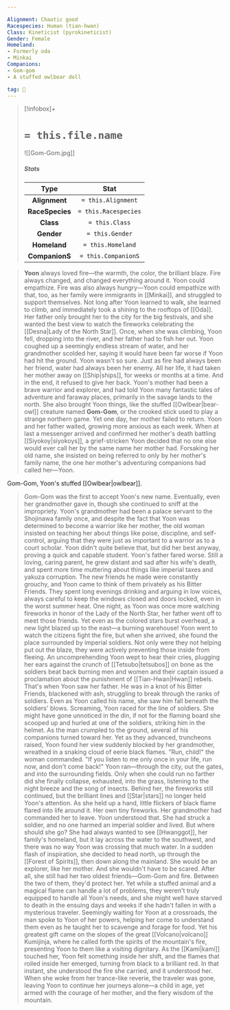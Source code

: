 ```yaml
---

Alignment: Chaotic good
Racespecies: Human (tian-hwan)
Class: Kineticist (pyrokineticist)
Gender: Female
Homeland:
- Formerly oda
- Minkai
Companions:
- Gom-gom
- A stuffed owlbear doll

tag: 👤️
---
```


> [!infobox]+
> #  `= this.file.name`
> ![[Gom-Gom.jpg]]
> ##### Stats
> Type | Stat |
> :---: |:---:|
> **Alignment** | `= this.Alignment` |
> **RaceSpecies** | `= this.Racespecies` |
> **Class** | `= this.Class` |
> **Gender** | `= this.Gender` |
> **Homeland** | `= this.Homeland` |
> **CompanionS** | `= this.CompanionS` |



> **Yoon** always loved fire—the warmth, the color, the brilliant blaze. Fire always changed, and changed everything around it. Yoon could empathize. Fire was also always hungry—Yoon could empathize with that, too, as her family were immigrants in [[Minkai]], and struggled to support themselves.
> Not long after Yoon learned to walk, she learned to climb, and immediately took a shining to the rooftops of [[Oda]]. Her father only brought her to the city for the big festivals, and she wanted the best view to watch the fireworks celebrating the [[Desna|Lady of the North Star]]. Once, when she was climbing, Yoon fell, dropping into the river, and her father had to fish her out. Yoon coughed up a seemingly endless stream of water, and her grandmother scolded her, saying it would have been far worse if Yoon had hit the ground.
> Yoon wasn't so sure. Just as fire had always been her friend, water had always been her enemy. All her life, it had taken her mother away on [[Ship|ships]], for weeks or months at a time. And in the end, it refused to give her back.
> Yoon's mother had been a brave warrior and explorer, and had told Yoon many fantastic tales of adventure and faraway places, primarily in the savage lands to the north. She also brought Yoon things, like the stuffed [[Owlbear|bear-owl]] creature named **Gom-Gom**, or the crooked stick used to play a strange northern game. Yet one day, her mother failed to return. Yoon and her father waited, growing more anxious as each week. When at last a messenger arrived and confirmed her mother's death battling [[Siyokoy|siyokoys]], a grief-stricken Yoon decided that no one else would ever call her by the same name her mother had. Forsaking her old name, she insisted on being referred to only by her mother's family name, the one her mother's adventuring companions had called her—Yoon.

 
  
Gom-Gom, Yoon's stuffed [[Owlbear|owlbear]].
> Gom-Gom was the first to accept Yoon's new name. Eventually, even her grandmother gave in, though she continued to sniff at the impropriety. Yoon's grandmother had been a palace servant to the Shojinawa family once, and despite the fact that Yoon was determined to become a warrior like her mother, the old woman insisted on teaching her about things like poise, discipline, and self-control, arguing that they were just as important to a warrior as to a court scholar. Yoon didn't quite believe that, but did her best anyway, proving a quick and capable student.
> Yoon's father fared worse. Still a loving, caring parent, he grew distant and sad after his wife's death, and spent more time muttering about things like imperial taxes and yakuza corruption. The new friends he made were constantly grouchy, and Yoon came to think of them privately as his Bitter Friends. They spent long evenings drinking and arguing in low voices, always careful to keep the windows closed and doors locked, even in the worst summer heat.
> One night, as Yoon was once more watching fireworks in honor of the Lady of the North Star, her father went off to meet those friends. Yet even as the colored stars burst overhead, a new light blazed up to the east—a burning warehouse! Yoon went to watch the citizens fight the fire, but when she arrived, she found the place surrounded by imperial soldiers. Not only were they not helping put out the blaze, they were actively preventing those inside from fleeing. An uncomprehending Yoon wept to hear their cries, plugging her ears against the crunch of [[Tetsubo|tetsubos]] on bone as the soldiers beat back burning men and women and their captain issued a proclamation about the punishment of [[Tian-Hwan|Hwan]] rebels.
> That's when Yoon saw her father.
> He was in a knot of his Bitter Friends, blackened with ash, struggling to break through the ranks of soldiers. Even as Yoon called his name, she saw him fall beneath the soldiers' blows.
> Screaming, Yoon raced for the line of soldiers. She might have gone unnoticed in the din, if not for the flaming board she scooped up and hurled at one of the soldiers, striking him in the helmet. As the man crumpled to the ground, several of his companions turned toward her. Yet as they advanced, truncheons raised, Yoon found her view suddenly blocked by her grandmother, wreathed in a snaking cloud of eerie black flames.
> "Run, child!" the woman commanded. "If you listen to me only once in your life, run now, and don't come back!"
> Yoon ran—through the city, out the gates, and into the surrounding fields. Only when she could run no farther did she finally collapse, exhausted, into the grass, listening to the night breeze and the song of insects. Behind her, the fireworks still continued, but the brilliant lines and [[Star|stars]] no longer held Yoon's attention. As she held up a hand, little flickers of black flame flared into life around it. Her own tiny fireworks.
> Her grandmother had commanded her to leave. Yoon understood that. She had struck a soldier, and no one harmed an imperial soldier and lived. But where should she go? She had always wanted to see [[Hwanggot]], her family's homeland, but it lay across the water to the southwest, and there was no way Yoon was crossing that much water. In a sudden flash of inspiration, she decided to head north, up through the [[Forest of Spirits]], then down along the mainland. She would be an explorer, like her mother. And she wouldn't have to be scared. After all, she still had her two oldest friends—Gom-Gom and fire. Between the two of them, they'd protect her.
> Yet while a stuffed animal and a magical flame can handle a lot of problems, they weren't truly equipped to handle all Yoon's needs, and she might well have starved to death in the ensuing days and weeks if she hadn't fallen in with a mysterious traveler. Seemingly waiting for Yoon at a crossroads, the man spoke to Yoon of her powers, helping her come to understand them even as he taught her to scavenge and forage for food. Yet his greatest gift came on the slopes of the great [[Volcano|volcano]] Kumijinja, where he called forth the spirits of the mountain's fire, presenting Yoon to them like a visiting dignitary. As the [[Kami|kami]] touched her, Yoon felt something inside her shift, and the flames that roiled inside her emerged, turning from black to a brilliant red. In that instant, she understood the fire she carried, and it understood her. When she woke from her trance-like reverie, the traveler was gone, leaving Yoon to continue her journeys alone—a child in age, yet armed with the courage of her mother, and the fiery wisdom of the mountain.








